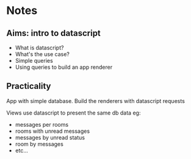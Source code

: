 Notes
=====

## Aims: intro to datascript

 + What is datascript?
 + What's the use case?
 + Simple queries
 + Using queries to build an app renderer


## Practicality

App with simple database. Build the renderers with datascript requests

Views use datascript to present the same db data eg:

  - messages per rooms
  - rooms with unread messages
  - messages by unread status
  - room by messages
  - etc...


